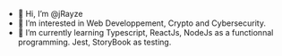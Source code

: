 - 👋 Hi, I’m @jRayze
- 👀 I’m interested in Web Developpement, Crypto and Cybersecurity.
- 🌱 I’m currently learning Typescript, ReactJs, NodeJs as a functionnal programming. Jest, StoryBook as testing.

<!---
jRayze/jRayze is a ✨ special ✨ repository because its `README.md` (this file) appears on your GitHub profile.
You can click the Preview link to take a look at your changes.
--->
